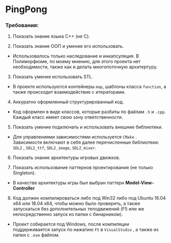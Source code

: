 
# PingPong
### Требования: 
 1. Показать знание языка C++ (не С).
 
 2. Показать знание ООП и умение его использовать.
 * Использовалось только наследование и инкапсуляция. В Полиморфизме, по моему мнению, для этого проекта нет необходимости, также как и делать многопоточную архитертуру.  
 
 3. Показать умение использовать STL.
 * В проекте используются контейнеры `map`, шаблоны класса `function`,  а также происходит взаимодействие с итераторами.
 
 4. Аккуратно оформленный структурированный код.
 * Код оформлен в виде классов, которые разбиты по файлам  `.h` и `.cpp`. Каждый класс имеет свою зону ответственности. 
 
 5. Показать умение подключать и использовать внешние библиотеки.
 * Для управлениями зависимостями используется `CMake` . Зависимости включают в себя далее перечисленные библиотеки: `SDL2` , `SDL2_ttf`,  `SDL2_image`,  `SDL2_mixer`.
 
 6. Показать знание архитектуры игровых движков.
 
 7. Показать использование паттернов проектирования (не только Singleton). 
 * В качестве архитектуры игры был выбран паттерн **Model-View-Controller**

 8. Код должен компилироваться либо под Win32 либо под Ubuntu 16.04 x64 или 18.04 x64, чтобы можно было проверить, а также запускаться без дополнительных телодвижений (F5 или же непосредственно запуск из папки с бинарником).
 * Проект собирается под Windows, после компиляции поддерживается запуск по нажатию `F5` в `VisualStudio` , а также из папки с `.exe` файлом.

